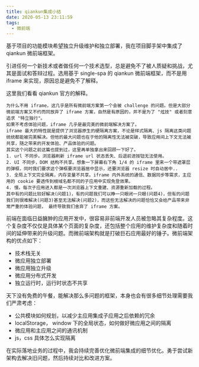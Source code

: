 ```yaml
---
title: qiankun集成小结
date: 2020-05-13 23:11:59
tags:
  - 微前端
---
```


基于项目的功能模块希望独立升级维护和独立部署，我在项目脚手架中集成了 qiankun 微前端框架。

引进任何一个新技术或者做任何一个技术选型，总是避免不了被人质疑和挑战，尤其是面试和答辩过程。选用基于 single-spa 的 qiankun 微前端框架，而不是用 iframe 来实现，原因总是避免不了解释。

这里我们看看 qiankun 官方的解释。

```
为什么不用 iframe，这几乎是所有微前端方案第一个会被 challenge 的问题。但是大部分微前端方案又不约而同放弃了 iframe 方案，自然是有原因的，并不是为了 "炫技" 或者刻意追求 "特立独行"。
如果不考虑体验问题，iframe 几乎是最完美的微前端解决方案了。
iframe 最大的特性就是提供了浏览器原生的硬隔离方案，不论是样式隔离、js 隔离这类问题统统都能被完美解决。但他的最大问题也在于他的隔离性无法被突破，导致应用间上下文无法被共享，随之带来的开发体验、产品体验的问题。
其实这个问题之前这篇也提到过，这里再单独拿出来回顾一下好了。
1. url 不同步。浏览器刷新 iframe url 状态丢失、后退前进按钮无法使用。
2. UI 不同步，DOM 结构不共享。想象一下屏幕右下角 1/4 的 iframe 里来一个带遮罩层的弹框，同时我们要求这个弹框要浏览器居中显示，还要浏览器 resize 时自动居中..
3. 全局上下文完全隔离，内存变量不共享。iframe 内外系统的通信、数据同步等需求，主应用的 cookie 要透传到根域名都不同的子应用中实现免登效果。
4. 慢。每次子应用进入都是一次浏览器上下文重建、资源重新加载的过程。
其中有的问题比较好解决(问题1)，有的问题我们可以睁一只眼闭一只眼(问题4)，但有的问题我们则很难解决(问题3)甚至无法解决(问题2)，而这些无法解决的问题恰恰又会给产品带来非常严重的体验问题， 最终导致我们舍弃了 iframe 方案。
```

前端在面临日益臃肿的应用开发中，很容易非前端开发人员被忽略其复杂程度。这个复杂度不仅仅是具体某个页面的复杂度，还包括整个应用的维护复杂度和随着时间的延伸带来的升级问题。而微前端架构就是打破巨石应用最好的锤子。微前端架构的优点如下：

- 技术栈无关
- 微应用独立部署
- 微应用独立升级
- 微应用分布式开发
- 独立运行时，运行时状态不共享

天下没有免费的午餐，能解决那么多问题的框架，本身也会有很多细节处理需要我们严肃考虑：

- 公共模块如何规划，以减少主应用集成子应用之后依赖的冗余
- localStorage， window 下的全局状态，如何做好微应用之间的隔离
- 微应用和主应用之间的通讯机制
- js，css 具体怎么实现隔离

在实际落地业务的过程中，我会持续完善优化微前端集成的细节优化。勇于尝试新架构去解决旧问题，然后持续对比和改进方案。
